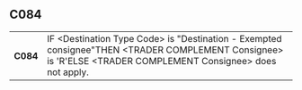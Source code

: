 ## C084
<table>
 <tr>
  <th>
   C084
  </th>
  <td>
   IF &lt;Destination Type Code&gt; is "Destination - Exempted consignee"THEN &lt;TRADER COMPLEMENT Consignee&gt; is 'R'ELSE &lt;TRADER COMPLEMENT Consignee&gt; does not apply.
  </td>
 </tr>
</table>
